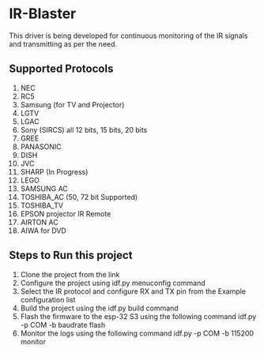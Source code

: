 # IR-Blaster
This driver is being developed for continuous monitoring of the IR signals and transmitting as per the need.

## Supported Protocols
1. NEC  
2. RC5
3. Samsung (for TV and Projector)
4. LGTV 
5. LGAC 
6. Sony (SIRCS) all 12 bits, 15 bits, 20 bits
7. GREE 
8. PANASONIC
9. DISH
10. JVC
11. SHARP (In Progress)
12. LEGO
13. SAMSUNG AC
14. TOSHIBA_AC (50, 72 bit Supported)
15. TOSHIBA_TV
16. EPSON projector IR Remote
17. AIRTON AC
18. AIWA for DVD

## Steps to Run this project

1. Clone the project from the link
2. Configure the project using idf.py menuconfig command
3. Select the IR protocol and configure RX and TX pin from the Example configuration list
4. Build the project using the idf.py build command
5. Flash the firmware to the esp-32 S3 using the following command
    idf.py -p COM -b baudrate flash
6. Monitor the logs using the following command
    idf.py -p COM -b 115200 monitor
